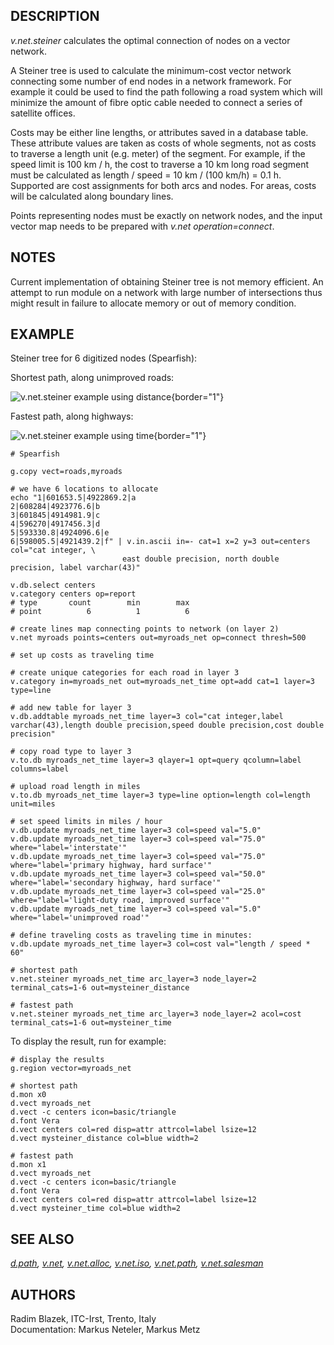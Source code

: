 ## DESCRIPTION

*v.net.steiner* calculates the optimal connection of nodes on a vector
network.

A Steiner tree is used to calculate the minimum-cost vector network
connecting some number of end nodes in a network framework. For example
it could be used to find the path following a road system which will
minimize the amount of fibre optic cable needed to connect a series of
satellite offices.

Costs may be either line lengths, or attributes saved in a database
table. These attribute values are taken as costs of whole segments, not
as costs to traverse a length unit (e.g. meter) of the segment. For
example, if the speed limit is 100 km / h, the cost to traverse a 10 km
long road segment must be calculated as length / speed = 10 km / (100
km/h) = 0.1 h. Supported are cost assignments for both arcs and nodes.
For areas, costs will be calculated along boundary lines.

Points representing nodes must be exactly on network nodes, and the
input vector map needs to be prepared with *v.net operation=connect*.

## NOTES

Current implementation of obtaining Steiner tree is not memory
efficient. An attempt to run module on a network with large number of
intersections thus might result in failure to allocate memory or out of
memory condition.

## EXAMPLE

Steiner tree for 6 digitized nodes (Spearfish):

Shortest path, along unimproved roads:

![v.net.steiner example using distance](vnetsteiner.png){border="1"}

Fastest path, along highways:

![v.net.steiner example using time](vnetsteinertime.png){border="1"}

```
# Spearfish

g.copy vect=roads,myroads

# we have 6 locations to allocate
echo "1|601653.5|4922869.2|a
2|608284|4923776.6|b
3|601845|4914981.9|c
4|596270|4917456.3|d
5|593330.8|4924096.6|e
6|598005.5|4921439.2|f" | v.in.ascii in=- cat=1 x=2 y=3 out=centers col="cat integer, \
                         east double precision, north double precision, label varchar(43)"

v.db.select centers
v.category centers op=report
# type       count        min        max
# point          6          1          6

# create lines map connecting points to network (on layer 2)
v.net myroads points=centers out=myroads_net op=connect thresh=500

# set up costs as traveling time

# create unique categories for each road in layer 3
v.category in=myroads_net out=myroads_net_time opt=add cat=1 layer=3 type=line

# add new table for layer 3
v.db.addtable myroads_net_time layer=3 col="cat integer,label varchar(43),length double precision,speed double precision,cost double precision"

# copy road type to layer 3
v.to.db myroads_net_time layer=3 qlayer=1 opt=query qcolumn=label columns=label

# upload road length in miles
v.to.db myroads_net_time layer=3 type=line option=length col=length unit=miles

# set speed limits in miles / hour
v.db.update myroads_net_time layer=3 col=speed val="5.0"
v.db.update myroads_net_time layer=3 col=speed val="75.0" where="label='interstate'"
v.db.update myroads_net_time layer=3 col=speed val="75.0" where="label='primary highway, hard surface'"
v.db.update myroads_net_time layer=3 col=speed val="50.0" where="label='secondary highway, hard surface'"
v.db.update myroads_net_time layer=3 col=speed val="25.0" where="label='light-duty road, improved surface'"
v.db.update myroads_net_time layer=3 col=speed val="5.0" where="label='unimproved road'"

# define traveling costs as traveling time in minutes:
v.db.update myroads_net_time layer=3 col=cost val="length / speed * 60"

# shortest path
v.net.steiner myroads_net_time arc_layer=3 node_layer=2 terminal_cats=1-6 out=mysteiner_distance

# fastest path
v.net.steiner myroads_net_time arc_layer=3 node_layer=2 acol=cost terminal_cats=1-6 out=mysteiner_time
```

To display the result, run for example:

```
# display the results
g.region vector=myroads_net

# shortest path
d.mon x0
d.vect myroads_net
d.vect -c centers icon=basic/triangle
d.font Vera
d.vect centers col=red disp=attr attrcol=label lsize=12
d.vect mysteiner_distance col=blue width=2

# fastest path
d.mon x1
d.vect myroads_net
d.vect -c centers icon=basic/triangle
d.font Vera
d.vect centers col=red disp=attr attrcol=label lsize=12
d.vect mysteiner_time col=blue width=2
```

## SEE ALSO

*[d.path](d.path.html), [v.net](v.net.html),
[v.net.alloc](v.net.alloc.html), [v.net.iso](v.net.iso.html),
[v.net.path](v.net.path.html), [v.net.salesman](v.net.salesman.html)*

## AUTHORS

Radim Blazek, ITC-Irst, Trento, Italy\
Documentation: Markus Neteler, Markus Metz

